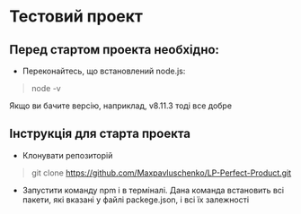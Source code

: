 # Тестовий проект

## Перед стартом проекта необхідно:
* Переконайтесь, що встановлений node.js:

> node -v

Якщо ви бачите версію, наприклад, v8.11.3 тоді все добре


## Інструкція для старта проекта
* Клонувати репозиторій
> git clone https://github.com/Maxpavluschenko/LP-Perfect-Product.git

* Запустити команду npm i в терміналі. Дана команда встановить всі пакети, які вказані у файлі packege.json, і всі їх залежності
